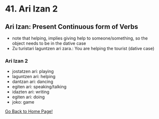 # 41. Ari Izan 2
## Ari Izan: Present Continuous form of Verbs
* note that helping, implies giving help to someone/something, so the object needs to be in the dative case
* Zu turistari laguntzen ari zara.: You are helping the tourist (dative case)

### Ari Izan 2
* jostatzen ari: playing
* laguntzen ari: helping
* dantzan ari: dancing
* egiten ari: speaking/talking
* idazten ari: writing
* egiten ari: doing
* joko: game


[ Go Back to Home Page!](..)
